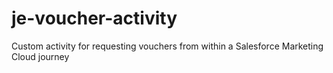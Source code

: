 # je-voucher-activity
Custom activity for requesting vouchers from within a Salesforce Marketing Cloud journey
